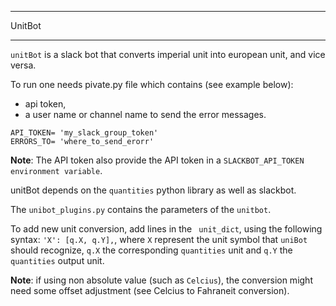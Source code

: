 *******
UnitBot
*******


`unitBot` is a slack bot that converts imperial unit into european unit, and vice
versa.

To run one needs pivate.py file which contains (see example below):
- api token,
- a user name or channel name to send the error messages.

```
API_TOKEN= 'my_slack_group_token' 
ERRORS_TO= 'where_to_send_erorr' 
```
**Note**: The API token also provide the API token in a `SLACKBOT_API_TOKEN
environment variable`.

unitBot depends on the `quantities` python library as well as slackbot.

The `unibot_plugins.py` contains the parameters of the `unitbot`.

To add new unit conversion, add lines in the ` unit_dict`, using the following
syntax: `'X': [q.X, q.Y],`, where `X` represent the unit symbol that `uniBot`
should recognize, `q.X` the corresponding `quantities` unit and `q.Y` the
`quantities` output unit.


**Note**: if using non absolute value (such as `Celcius`), the conversion might need some
offset adjustment (see Celcius to Fahraneit conversion).
